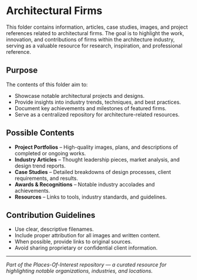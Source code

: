 # Architectural Firms

This folder contains information, articles, case studies, images, and project references related to architectural firms. The goal is to highlight the work, innovation, and contributions of firms within the architecture industry, serving as a valuable resource for research, inspiration, and professional reference.

## Purpose

The contents of this folder aim to:
- Showcase notable architectural projects and designs.
- Provide insights into industry trends, techniques, and best practices.
- Document key achievements and milestones of featured firms.
- Serve as a centralized repository for architecture-related resources.

## Possible Contents

- **Project Portfolios** – High-quality images, plans, and descriptions of completed or ongoing works.
- **Industry Articles** – Thought leadership pieces, market analysis, and design trend reports.
- **Case Studies** – Detailed breakdowns of design processes, client requirements, and results.
- **Awards & Recognitions** – Notable industry accolades and achievements.
- **Resources** – Links to tools, industry standards, and guidelines.

## Contribution Guidelines

- Use clear, descriptive filenames.
- Include proper attribution for all images and written content.
- When possible, provide links to original sources.
- Avoid sharing proprietary or confidential client information.

---

*Part of the Places-Of-Interest repository — a curated resource for highlighting notable organizations, industries, and locations.*